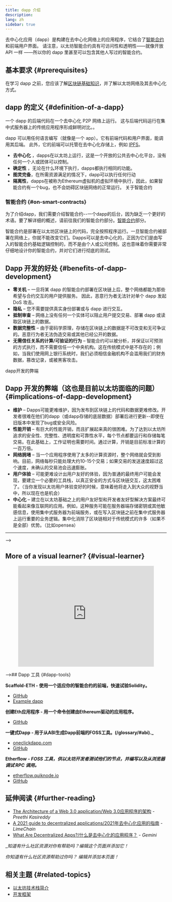 ```yaml
---
title: dapp 介绍
description:
lang: zh
sidebar: true
---
```


去中心化应用（dapp）是构建在去中心化网络上的应用程序，它结合了[智能合约](/developers/docs/smart-contracts/)和前端用户界面。 请注意，以太坊智能合约具有可访问性和透明性——就像开放 API 一样 ——所以你的 dapp 里甚至可以包含其他人写过的智能合约。

## 基本要求 {#prerequisites}

在学习 dapp 之前，您应该了解[区块链基础知识](/developers/docs/intro-to-ethereum/)，并了解以太坊网络及其去中心化方式。

## dapp 的定义 {#definition-of-a-dapp}

一个 dapp 的后端代码在一个去中心化 P2P 网络上运行。 这与后端代码运行在集中式服务器上的传统应用程序形成鲜明对比。。

dapp 可以用任何语言编写（就像是一个 app）。它有前端代码和用户界面，能调用其后端。 此外，它的前端可以托管在去中心化存储上，例如 [IPFS](https://ipfs.io/)。

- **去中心化** ，dapps在以太坊上运行，这是一个开放的公共去中心化平台，没有任何一个人或团体可以控制。
- **确定性** ，无论在什么环境下执行，dapps都执行相同的功能。
- **图灵完备**，在所需资源满足的情况下，dapp可以执行任何行动
- **隔离性**，dapps在被称为Ethereum虚拟机的虚拟环境中执行，因此，如果智能合约有一个bug，也不会妨碍区块链网络的正常运行。
关于智能合约

### 智能合约 {#on-smart-contracts}

为了介绍dapp，我们需要介绍智能合约--一个dapp的后台，因为缺乏一个更好的术语。要了解详细的概述，请前往我们的智能合约部分。[智能合约](/developers/docs/smart-contracts/)部分。

智能合约是部署在以太坊区块链上的代码，完全按照程序运行。一旦智能合约被部署在网络上，你就不能改变它们。Dapps可以是去中心化的，正因为它们是由写入的智能合约基础逻辑控制的，而不是由个人或公司控制。这也意味着你需要非常仔细地设计你的智能合约，并对它们进行彻底的测试。

<!--Benefits and implications provided by Brian Gu)-->

## Dapp 开发的好处 {#benefits-of-dapp-development}

- **零关机** – 一旦将某 dapp 的智能合约部署在区块链上后，整个网络都能为那些希望与合约交互的用户提供服务。 因此，恶意行为者无法针对单个 dapp 发起 DoS 攻击。
- **隐私** – 您不需要提供真实身份部署或与 dapp 进行交互。
- **抵制审查** – 网络上没有任何一个实体可以阻止用户提交交易、部署 dapp 或读取区块链上的数据。
- **数据完整性** – 由于密码学原理，存储在区块链上的数据是不可改变和无可争议的。恶意行为者无法伪造交易或其他已经公开的数据。
- **无需信任关系的计算/可验证的行为** – 智能合约可以被分析，并保证以可预测的方式执行，而不需要信任一个中央机构。这在传统模式中是不存在的；例如，当我们使用网上银行系统时，我们必须相信金融机构不会滥用我们的财务数据，篡改记录，或被黑客攻击。

dapp开发的弊端

## Dapp 开发的弊端（这也是目前以太坊面临的问题） {#implications-of-dapp-development}

<!-- - Transparency – transactions that trigger dapp functionality are public
- Open source
- Cost of storage – contracts are often only small percentages of the dapp. They are stored on-chain and this storage needs to be paid for, so it can be expensive.
 -->

- **维护** – Dapps可能更难维护，因为发布到区块链上的代码和数据更难修改。开发者很难在他们的dapp（或dapp存储的底层数据）部署后进行更新--即使在旧版本中发现了bug或安全风险。
- **性能开销** – 有巨大的性能开销，而且扩展起来真的很困难。为了达到以太坊所追求的安全性、完整性、透明度和可靠性水平，每个节点都要运行和存储每笔交易。在此基础上，工作证明也需要时间。通过计算，开销是目前标准计算的一百万倍。
- **网络拥堵** – 当一个应用程序使用了太多的计算资源时，整个网络就会受到影响。目前，网络每秒只能处理大约10-15个交易；如果交易的发送速度超过这个速度，未确认的交易池会迅速膨胀。
- **用户体验** – 可能更难设计出用户友好的体验，因为普通的最终用户可能会发现，要建立一个必要的工具栈，以真正安全的方式与区块链交互，这太困难了。（当你发现以太坊用户体验变好的时候，意味着他将走入到大众的视野当中，所以现在也是机会）
- **中心化** – 建立在以太坊基础之上的用户友好型和开发者友好型解决方案最终可能看起来像互联网的应用。例如，这种服务可能在服务器端存储密钥或其他敏感信息，使用集中式服务器为前端服务，或在写入区块链之前在集中式服务器上运行重要的业务逻辑。集中化消除了区块链相对于传统模式的许多（如果不是全部）优势。（比如opensea）

---
 -->

## More of a visual learner? {#visual-learner}

<figure>
  <iframe width="100%" height="315" src="https://www.youtube.com/embed/F50OrwV6Uk8" frameborder="0" allow="accelerometer; autoplay; clipboard-write; encrypted-media; gyroscope; picture-in-picture" allowfullscreen></iframe>
</figure>

-->## Dapp 工具 {#dapp-tools}

**Scaffold-ETH - 使用一个适应你的智能合约的前端，快速试验Solidity。**

- [GitHub](https://github.com/austintgriffith/scaffold-eth)
- [Example dapp](https://punkwallet.io/)

**创建Eth应用程序 - 用一个命令创建由Ethereum驱动的应用程序。**

- [GitHub](https://github.com/paulrberg/create-eth-app)

**一键式Dapp - 用于从ABI生成Dapp前端的FOSS工具。(/glossary/#abi)._**

- [oneclickdapp.com](https://oneclickdapp.com)
- [GitHub](https://github.com/One-Click-Dapp/one-click-dApp)

**Etherflow** **_- FOSS 工具，供以太坊开发者测试他们的节点，并编写以及从浏览器调试 RPC 调用。_**

- [etherflow.quiknode.io](https://etherflow.quiknode.io/)
- [GitHub](https://github.com/abunsen/etherflow)

## 延伸阅读 {#further-reading}

- [The Architecture of a Web 3.0 application/Web 3.0应用程序的架构](https://www.preethikasireddy.com/post/the-architecture-of-a-web-3-0-application) - _Preethi Kasireddy_
- [A 2021 guide to decentralized applications/2021年去中心化应用的指南](https://limechain.tech/blog/what-are-dapps-the-2021-guide/) - _LimeChain_
- [What Are Decentralized Apps?/什么是去中心化的应用程序？](https://www.gemini.com/cryptopedia/decentralized-applications-defi-dapps) - _Gemini_

__知道有什么社区资源对你有帮助吗？编辑这个页面并添加它！_

_你知道有什么社区资源帮助过你吗？ 编辑并添加本页面！_

## 相关主题 {#related-topics}

- [以太坊技术栈简介](/developers/docs/ethereum-stack/)
- [开发框架](/developers/docs/frameworks/)
